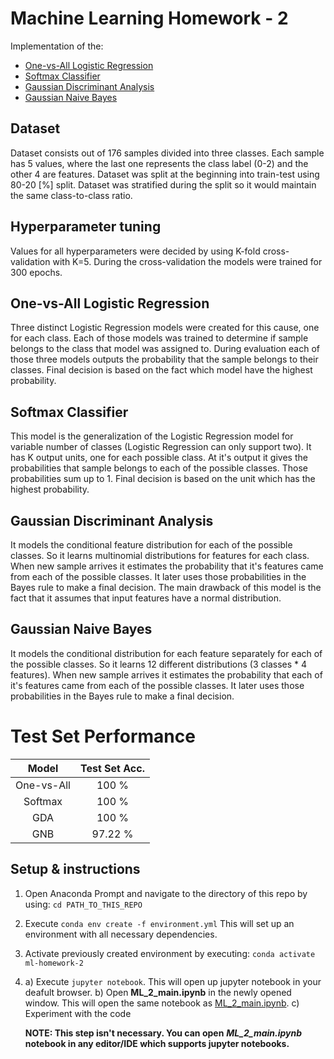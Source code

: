 # Machine Learning Homework - 2

Implementation of the:
* [One-vs-All Logistic Regression](https://towardsdatascience.com/multi-class-classification-one-vs-all-one-vs-one-94daed32a87b)
* [Softmax Classifier](https://www.pyimagesearch.com/2016/09/12/softmax-classifiers-explained/)
* [Gaussian Discriminant Analysis](https://towardsdatascience.com/gaussian-discriminant-analysis-an-example-of-generative-learning-algorithms-2e336ba7aa5c)
* [Gaussian Naive Bayes](https://en.wikipedia.org/wiki/Naive_Bayes_classifier)

## Dataset 

Dataset consists out of 176 samples divided into three classes. Each sample has 5 values, where the last one represents the class label (0-2) and the other 4 are features.
Dataset was split at the beginning into train-test using 80-20 [%] split. Dataset was stratified during the split so it would maintain the same class-to-class ratio. 

## Hyperparameter tuning
Values for all hyperparameters were decided by using K-fold cross-validation with K=5. During the cross-validation the models were trained for 300 epochs.

## One-vs-All Logistic Regression

Three distinct Logistic Regression models were created for this cause, one for each class. Each of those models was trained to determine if sample belongs to the class that model was assigned to. During evaluation each of those three models outputs the probability that the sample belongs to their classes. Final decision is based on the fact which model have the highest probability.

## Softmax Classifier

This model is the generalization of the Logistic Regression model for variable number of classes (Logistic Regression can only support two). It has K output units, one for each possible class. At it's output it gives the probabilities that sample belongs to each of the possible classes. Those probabilities sum up to 1. Final decision is based on the unit which has the highest probability. 

## Gaussian Discriminant Analysis

It models the conditional feature distribution for each of the possible classes. So it learns multinomial distributions for features for each class. When new sample arrives it estimates the probability that it's features came from each of the possible classes. It later uses those probabilities in the Bayes rule to make a final decision. The main drawback of this model is the fact that it assumes that input features have a normal distribution.

## Gaussian Naive Bayes

It models the conditional distribution for each feature separately for each of the possible classes. So it learns 12 different distributions (3 classes * 4 features). When new sample arrives it estimates the probability that each of it's features came from each of the possible classes. It later uses those probabilities in the Bayes rule to make a final decision.

# Test Set Performance

| Model  | Test Set Acc. |
|:------:|:-------------:|
| One-vs-All | 100 % |
| Softmax | 100 % |
| GDA | 100 % |
| GNB | 97.22 % |


## Setup & instructions
1. Open Anaconda Prompt and navigate to the directory of this repo by using: ```cd PATH_TO_THIS_REPO ```
2. Execute ``` conda env create -f environment.yml ``` This will set up an environment with all necessary dependencies. 
3. Activate previously created environment by executing: ``` conda activate ml-homework-2 ```
4. a) Execute ``` jupyter notebook ```. This will open up jupyter notebook in your deafult browser. 
   b) Open **ML_2_main.ipynb** in the newly opened window. This will open the same notebook as [ML_2_main.ipynb](src/ML_2_main.ipynb).
   c) Experiment with the code
   
   **NOTE: This step isn't necessary. You can open** ***ML_2_main.ipynb*** **notebook in any editor/IDE which supports jupyter notebooks.**

